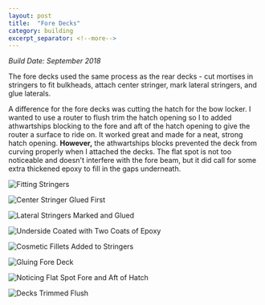 ```yaml
---
layout: post
title:  "Fore Decks"
category: building
excerpt_separator: <!--more-->
---
```


*Build Date: September 2018*

The fore decks used the same process as the rear decks - cut mortises in stringers to fit bulkheads, attach center stringer, mark lateral stringers, and glue laterals.

<!--more-->

A difference for the fore decks was cutting the hatch for the bow locker. I wanted to use a router to flush trim the hatch opening so I to added athwartships blocking to the fore and aft of the hatch opening to give the router a surface to ride on. It worked great and made for a neat, strong hatch opening. **However,** the athwartships blocks prevented the deck from curving properly when I attached the decks. The flat spot is not too noticeable and doesn't interfere with the fore beam, but it did call for some extra thickened epoxy to fill in the gaps underneath.

![Fitting Stringers](/assets/images/fore-deck-stringers.jpg)

![Center Stringer Glued First](/assets/images/fore-deck-center.jpg)

![Lateral Stringers Marked and Glued](/assets/images/fore-deck-laterals.jpg)

![Underside Coated with Two Coats of Epoxy](/assets/images/fore-deck-coated.jpg)

![Cosmetic Fillets Added to Stringers](/assets/images/fore-deck-fillets.jpg)

![Gluing Fore Deck](/assets/images/fore-deck-gluing-1.jpg)

![Noticing Flat Spot Fore and Aft of Hatch](/assets/images/fore-deck-gluing-2.jpg)

![Decks Trimmed Flush](/assets/images/fore-deck-trimmed.jpg)
